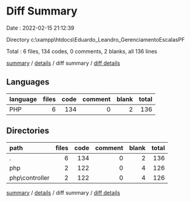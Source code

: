 # Diff Summary

Date : 2022-02-15 21:12:39

Directory c:\xampp\htdocs\Eduardo_Leandro_GerenciamentoEscalasPF

Total : 6 files,  134 codes, 0 comments, 2 blanks, all 136 lines

[summary](results.md) / [details](details.md) / diff summary / [diff details](diff-details.md)

## Languages
| language | files | code | comment | blank | total |
| :--- | ---: | ---: | ---: | ---: | ---: |
| PHP | 6 | 134 | 0 | 2 | 136 |

## Directories
| path | files | code | comment | blank | total |
| :--- | ---: | ---: | ---: | ---: | ---: |
| . | 6 | 134 | 0 | 2 | 136 |
| php | 2 | 122 | 0 | 4 | 126 |
| php\controller | 2 | 122 | 0 | 4 | 126 |

[summary](results.md) / [details](details.md) / diff summary / [diff details](diff-details.md)